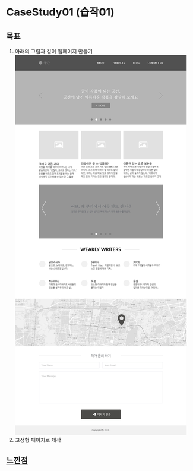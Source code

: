 # CaseStudy01 (습작01) 

## 목표 
   1. 아래의 그림과 같이 웹페이지 만들기 
    ![](./grid-system-dasktop-wireframe.jpg)  
   2. 고정형 페이지로 제작


## [느낀점](http://oneegg00.tistory.com/85)